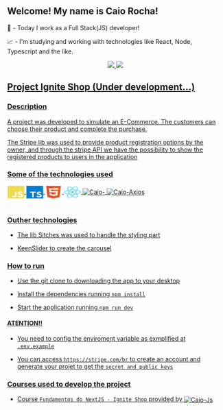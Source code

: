 ## Welcome! My name is Caio Rocha!

🥅 - Today I work as a Full Stack(JS) developer!

📈 - I'm studying and working with technologies like React, Node, Typescript and the like.

<div align="center">
  <a href="https://github.com/CaioCesarRocha">
  <img height="180em" src="https://github-readme-stats.vercel.app/api?username=CaioCesarRocha&show_icons=true&theme=algolia&include_all_commits=true&count_private=true"/>
  <img height="180em" src="https://github-readme-stats.vercel.app/api/top-langs/?username=CaioCesarRocha&layout=compact&langs_count=7&theme=algolia"/>
</div>

## Project Ignite Shop (Under development...)

### Description

A project was developed to simulate an E-Commerce. The customers can choose their product and complete the purchase.

The Stripe lib was used to provide product registration options by the owner, and through the stripe API we have the possibility to show the registered products to users in the application


### Some of the technologies used

<div style="display: inline_block">
  <img align="center" alt="Caio-Js" height="30" width="40" src="https://raw.githubusercontent.com/devicons/devicon/master/icons/javascript/javascript-plain.svg">
  <img align="center" alt="Caio-Ts" height="30" width="40" src="https://raw.githubusercontent.com/devicons/devicon/master/icons/typescript/typescript-plain.svg">
  <img align="center" alt="Caio-HTML" height="30" width="40" src="https://raw.githubusercontent.com/devicons/devicon/master/icons/html5/html5-original.svg">
  <img align="center" alt="Caio-React" height="30" width="40" src="https://raw.githubusercontent.com/devicons/devicon/master/icons/react/react-original.svg">
  <img align="center" alt="Caio-"NextJ" height="28" width="36" src="https://cdn.jsdelivr.net/gh/devicons/devicon/icons/nextjs/nextjs-line.svg" >
  <img align="center" alt="Caio-Axios" height="14" width="70"     src="https://upload.wikimedia.org/wikipedia/commons/thumb/d/d1/Axios_%28computer_library%29_logo.svg/1280px-Axios_%28computer_library%29_logo.svg.png">
  
</div><br>
 
### Outher technologies

- The lib Sitches was used to handle the styling part

- KeenSlider to create the carousel

### How to run

- Use the git clone to downloading the app to your desktop

- Install the dependencies running ``npm install``

- Start the application running ``npm run dev``

#### ATENTION!!

- You need to config the enviroment variable as exmplified at ``.env.example``

- You can access ``https://stripe.com/br`` to create an account and generate your projet to get the ``secret and public keys``


### Courses used to develop the project

- Course ``Fundamentos do NextJS - Ignite Shop`` provided by <img align="center" alt="Caio-Js" height="25" width="80" src="https://embed.filekitcdn.com/e/tBsgk1B9duMKbVtFjcLnK8/6kwAbrCXdvYVzhXpMy5CCY/email">


